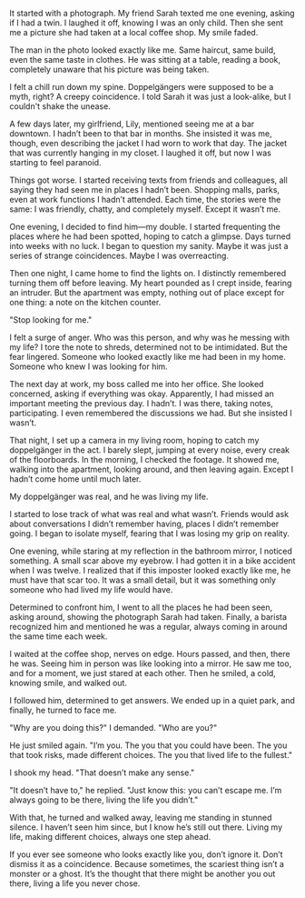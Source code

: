 It started with a photograph. My friend Sarah texted me one evening, asking if I had a twin. I laughed it off, knowing I was an only child. Then she sent me a picture she had taken at a local coffee shop. My smile faded.

The man in the photo looked exactly like me. Same haircut, same build, even the same taste in clothes. He was sitting at a table, reading a book, completely unaware that his picture was being taken.

I felt a chill run down my spine. Doppelgängers were supposed to be a myth, right? A creepy coincidence. I told Sarah it was just a look-alike, but I couldn't shake the unease.

A few days later, my girlfriend, Lily, mentioned seeing me at a bar downtown. I hadn’t been to that bar in months. She insisted it was me, though, even describing the jacket I had worn to work that day. The jacket that was currently hanging in my closet. I laughed it off, but now I was starting to feel paranoid.

Things got worse. I started receiving texts from friends and colleagues, all saying they had seen me in places I hadn’t been. Shopping malls, parks, even at work functions I hadn’t attended. Each time, the stories were the same: I was friendly, chatty, and completely myself. Except it wasn’t me.

One evening, I decided to find him—my double. I started frequenting the places where he had been spotted, hoping to catch a glimpse. Days turned into weeks with no luck. I began to question my sanity. Maybe it was just a series of strange coincidences. Maybe I was overreacting.

Then one night, I came home to find the lights on. I distinctly remembered turning them off before leaving. My heart pounded as I crept inside, fearing an intruder. But the apartment was empty, nothing out of place except for one thing: a note on the kitchen counter.

"Stop looking for me."

I felt a surge of anger. Who was this person, and why was he messing with my life? I tore the note to shreds, determined not to be intimidated. But the fear lingered. Someone who looked exactly like me had been in my home. Someone who knew I was looking for him.

The next day at work, my boss called me into her office. She looked concerned, asking if everything was okay. Apparently, I had missed an important meeting the previous day. I hadn’t. I was there, taking notes, participating. I even remembered the discussions we had. But she insisted I wasn’t.

That night, I set up a camera in my living room, hoping to catch my doppelgänger in the act. I barely slept, jumping at every noise, every creak of the floorboards. In the morning, I checked the footage. It showed me, walking into the apartment, looking around, and then leaving again. Except I hadn’t come home until much later.

My doppelgänger was real, and he was living my life.

I started to lose track of what was real and what wasn’t. Friends would ask about conversations I didn’t remember having, places I didn’t remember going. I began to isolate myself, fearing that I was losing my grip on reality.

One evening, while staring at my reflection in the bathroom mirror, I noticed something. A small scar above my eyebrow. I had gotten it in a bike accident when I was twelve. I realized that if this imposter looked exactly like me, he must have that scar too. It was a small detail, but it was something only someone who had lived my life would have.

Determined to confront him, I went to all the places he had been seen, asking around, showing the photograph Sarah had taken. Finally, a barista recognized him and mentioned he was a regular, always coming in around the same time each week.

I waited at the coffee shop, nerves on edge. Hours passed, and then, there he was. Seeing him in person was like looking into a mirror. He saw me too, and for a moment, we just stared at each other. Then he smiled, a cold, knowing smile, and walked out.

I followed him, determined to get answers. We ended up in a quiet park, and finally, he turned to face me.

"Why are you doing this?" I demanded. "Who are you?"

He just smiled again. "I’m you. The you that you could have been. The you that took risks, made different choices. The you that lived life to the fullest."

I shook my head. "That doesn’t make any sense."

"It doesn’t have to," he replied. "Just know this: you can’t escape me. I’m always going to be there, living the life you didn’t."

With that, he turned and walked away, leaving me standing in stunned silence. I haven’t seen him since, but I know he’s still out there. Living my life, making different choices, always one step ahead.

If you ever see someone who looks exactly like you, don’t ignore it. Don’t dismiss it as a coincidence. Because sometimes, the scariest thing isn’t a monster or a ghost. It’s the thought that there might be another you out there, living a life you never chose.